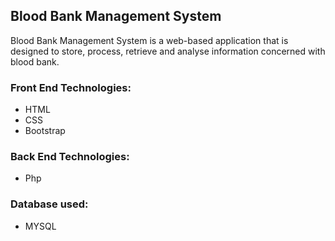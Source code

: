 ## Blood Bank Management System
Blood Bank Management System is a web-based application that is designed to store, process, retrieve and analyse information concerned with blood bank.
### Front End Technologies:
* HTML
* CSS
* Bootstrap
### Back End Technologies:
* Php
### Database used:
* MYSQL
